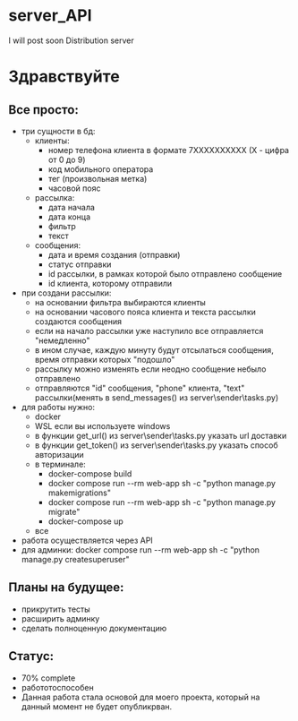 # server_API
I will post soon
Distribution server

# Здравствуйте

## Все просто:
- три сущности в бд:
  - клиенты:
    - номер телефона клиента в формате 7XXXXXXXXXX (X - цифра от 0 до 9)
    - код мобильного оператора
    - тег (произвольная метка)
    - часовой пояс
  - рассылка:
    - дата начала
    - дата конца
    - фильтр
    - текст
  - сообщения:
    - дата и время создания (отправки)
    - статус отправки
    - id рассылки, в рамках которой было отправлено сообщение
    - id клиента, которому отправили
- при создани рассылки:
  - на основании фильтра выбираются клиенты
  - на основании часового пояса клиента и текста рассылки создаются сообщения
  - если на начало рассылки уже наступило все отправляется "немедленно"
  - в ином случае, каждую минуту будут отсылаться сообщения, время отправки которых "подошло"
  - рассылку можно изменять если неодно сообщение небыло отправлено
  - отправляются "id" сообщения, "phone" клиента, "text" рассылки(менять в send_messages() из server\sender\tasks.py)
- для работы нужно:
  - docker
  - WSL если вы используете windows
  - в функции get_url() из server\sender\tasks.py указать url доставки
  - в функции get_token() из server\sender\tasks.py указать способ авторизации
  - в терминале:
    - docker-compose build
    - docker compose run --rm web-app sh -c "python manage.py makemigrations"
    - docker compose run --rm web-app sh -c "python manage.py migrate"
    - docker-compose up
  - все
- работа осуществляется через API
- для админки: docker compose run --rm web-app sh -c "python manage.py createsuperuser"
  

## Планы на будущее:
- прикрутить тесты
- расширить админку
- сделать полноценную документацию

## Статус:
- 70% complete
- работотоспособен
- Данная работа стала основой для моего проекта, который на данный момент не будет опубликрван.
